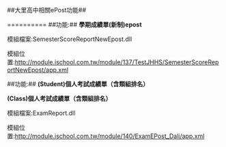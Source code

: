 ##大里高中相關ePost功能##

==========
##功能:##
**學期成績單(新制)epost**

模組檔案:SemesterScoreReportNewEpost.dll

模組位置:http://module.ischool.com.tw/module/137/TestJHHS/SemesterScoreReportNewEpost/app.xml

##功能:##
**(Student)個人考試成績單（含類組排名）**

**(Class)個人考試成績單（含類組排名）**

模組檔案:ExamReport.dll

模組位置:http://module.ischool.com.tw/module/140/ExamEPost_Dali/app.xml
 
